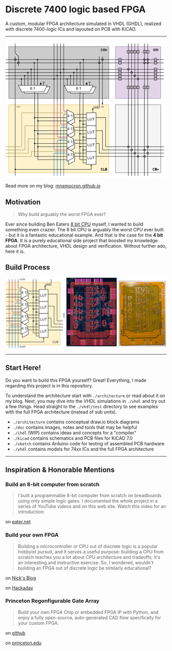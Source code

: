 # Discrete 7400 logic based FPGA
A custom, modular FPGA architecture simulated in VHDL (GHDL), realized with discrete 7400-logic ICs and layouted on PCB with KiCAD.

---

![doc/img/architecture-tile.png](doc/img/architecture-tile.png)

Read more on my blog: [mnemocron.github.io](https://mnemocron.github.io/2023-12-08-DIY-FPGA-diary-1/)

## Motivation

> Why build arguably the worst FPGA ever?

Ever since building Ben Eaters [8 bit CPU](https://eater.net/8bit) myself, I wanted to build something even crazier.
The 8 bit CPU is arguably the worst CPU ever built - but it is a fantastic educational example.
And that is the case for the **4 bit FPGA**. It is a purely educational side project that boosted my knowledge about FPGA architecture, VHDL design and verification. Without further ado, here it is.

## Build Process

![doc/img/concept-to-pcb.png](doc/img/concept-to-pcb.png)

---

## Start Here!

Do you want to build this FPGA yourself? Great! Everything, I made regarding this project is in this repository.

To understand the architecture start with `./architecture` or read about it on my blog.
Next, you may dive into the VHDL simulations in `./vhdl` and try out a few things.
Head straight to the `./vhdl/test` directory to see examples with the full FPGA architecture (instead of sub units).

- `./architecture` contains conceptual draw.io block diagrams
- `./doc` contains images, notes and tools that may be helpful
- `./ihdl` (WIP) contains ideas and concepts for a "compiler"
- `./kicad` contains schematics and PCB files for KiCAD 7.0
- `./sketch` contains Arduino code for testing of assembled PCB hardware
- `./vhdl` contains models for 74xx ICs and the full FPGA architecture

---

## Inspiration & Honorable Mentions

### Build an 8-bit computer from scratch

> I built a programmable 8-bit computer from scratch on breadboards using only simple logic gates. I documented the whole project in a series of YouTube videos and on this web site. Watch this video for an introduction:

on [eater.net](https://eater.net/8bit)

### Build your own FPGA

> Building a microcontroller or CPU out of discrete logic is a popular hobbyist pursuit, and it serves a useful purpose: building a CPU from scratch teaches you a lot about CPU architecture and tradeoffs; it's an interesting and instructive exercise. So, I wondered, wouldn't building an FPGA out of discrete logic be similarly educational? 

on [Nick's Blog](http://blog.notdot.net/2012/10/Build-your-own-FPGA)

on [Hackaday](https://hackaday.com/2012/11/01/discrete-fpga-will-probably-win-the-7400-logic-competition/)

### Princeton Regonfigurable Gate Array

> Build your own FPGA Chip or embedded FPGA IP with Python, and enjoy a fully open-source, auto-generated CAD flow specifically for your custom FPGA.

on [github](https://github.com/PrincetonUniversity/prga)

on [princeton.edu](http://parallel.princeton.edu/prga/)


